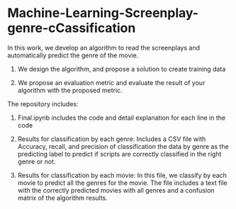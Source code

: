 # Machine-Learning-Screenplay-genre-cCassification
In this work, we develop an algorithm to read the screenplays and automatically predict the genre of the movie. 

1. We design the algorithm, and propose a solution to create training data

2. We propose an evaluation metric and evaluate the result of your algorithm with the proposed metric.


The repository includes:

1. Final.ipynb includes the code and detail explanation for each line in the code

2. Results for classification by each genre: Includes a CSV file with Accuracy, recall, and precision of classification  the data by genre as the predicting label to predict if scripts are correctly classified in the right genre or not.

3. Results for classification by each movie: In this file, we classify by each movie to predict all the genres for the movie. The file includes a text file with the correctly predicted movies with all genres and a confusion matrix of the algorithm results.

